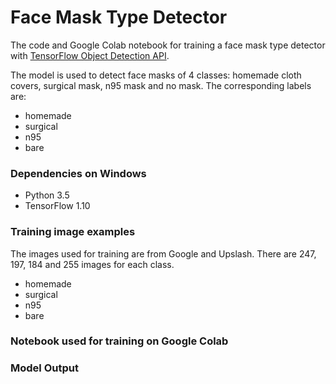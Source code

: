 # Face Mask Type Detector

The code and Google Colab notebook for training a face mask type detector with [TensorFlow Object Detection API](https://github.com/tensorflow/models/tree/master/research/object_detection).

The model is used to detect face masks of 4 classes: homemade cloth covers, surgical mask, n95 mask and no mask. The corresponding labels are:
- homemade
- surgical 
- n95
- bare

### Dependencies on Windows
- Python 3.5
- TensorFlow 1.10

### Training image examples
The images used for training are from Google and Upslash. There are 247, 197, 184 and 255 images for each class. 
- homemade
- surgical 
- n95
- bare


### Notebook used for training on Google Colab

### Model Output
